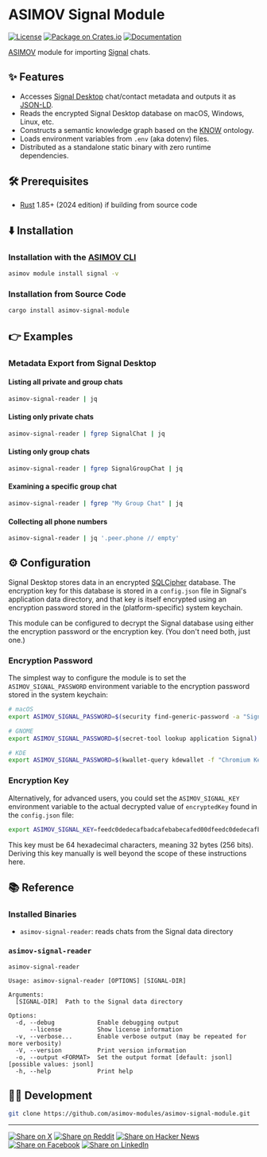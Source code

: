 # ASIMOV Signal Module

[![License](https://img.shields.io/badge/license-Public%20Domain-blue.svg)](https://unlicense.org)
[![Package on Crates.io](https://img.shields.io/crates/v/asimov-signal-module)](https://crates.io/crates/asimov-signal-module)
[![Documentation](https://docs.rs/asimov-signal-module/badge.svg)](https://docs.rs/asimov-signal-module)

[ASIMOV] module for importing [Signal] chats.

## ✨ Features

- Accesses [Signal Desktop] chat/contact metadata and outputs it as [JSON-LD].
- Reads the encrypted Signal Desktop database on macOS, Windows, Linux, etc.
- Constructs a semantic knowledge graph based on the [KNOW] ontology.
- Loads environment variables from `.env` (aka dotenv) files.
- Distributed as a standalone static binary with zero runtime dependencies.

## 🛠️ Prerequisites

- [Rust] 1.85+ (2024 edition) if building from source code

## ⬇️ Installation

### Installation with the [ASIMOV CLI]

```bash
asimov module install signal -v
```

### Installation from Source Code

```bash
cargo install asimov-signal-module
```

## 👉 Examples

### Metadata Export from Signal Desktop

#### Listing all private and group chats

```bash
asimov-signal-reader | jq
```

#### Listing only private chats

```bash
asimov-signal-reader | fgrep SignalChat | jq
```

#### Listing only group chats

```bash
asimov-signal-reader | fgrep SignalGroupChat | jq
```

#### Examining a specific group chat

```bash
asimov-signal-reader | fgrep "My Group Chat" | jq
```

#### Collecting all phone numbers

```bash
asimov-signal-reader | jq '.peer.phone // empty'
```

## ⚙ Configuration

Signal Desktop stores data in an encrypted [SQLCipher] database. The encryption
key for this database is stored in a `config.json` file in Signal's application
data directory, and that key is itself encrypted using an encryption password
stored in the (platform-specific) system keychain.

This module can be configured to decrypt the Signal database using either the
encryption password or the encryption key. (You don't need both, just one.)

### Encryption Password

The simplest way to configure the module is to set the `ASIMOV_SIGNAL_PASSWORD`
environment variable to the encryption password stored in the system keychain:

```bash
# macOS
export ASIMOV_SIGNAL_PASSWORD=$(security find-generic-password -a "Signal Key" -s "Signal Safe Storage" -w)
```

```bash
# GNOME
export ASIMOV_SIGNAL_PASSWORD=$(secret-tool lookup application Signal)
```

```bash
# KDE
export ASIMOV_SIGNAL_PASSWORD=$(kwallet-query kdewallet -f "Chromium Keys" -r "Chromium Safe Storage")
```

### Encryption Key

Alternatively, for advanced users, you could set the `ASIMOV_SIGNAL_KEY`
environment variable to the actual decrypted value of `encryptedKey` found in
the `config.json` file:

```bash
export ASIMOV_SIGNAL_KEY=feedc0dedecafbadcafebabecafed00dfeedc0dedecafbadcafebabecafed00d
```

This key must be 64 hexadecimal characters, meaning 32 bytes (256 bits).
Deriving this key manually is well beyond the scope of these instructions here.

## 📚 Reference

### Installed Binaries

- `asimov-signal-reader`: reads chats from the Signal data directory

### `asimov-signal-reader`

```
asimov-signal-reader

Usage: asimov-signal-reader [OPTIONS] [SIGNAL-DIR]

Arguments:
  [SIGNAL-DIR]  Path to the Signal data directory

Options:
  -d, --debug            Enable debugging output
      --license          Show license information
  -v, --verbose...       Enable verbose output (may be repeated for more verbosity)
  -V, --version          Print version information
  -o, --output <FORMAT>  Set the output format [default: jsonl] [possible values: jsonl]
  -h, --help             Print help
```

## 👨‍💻 Development

```bash
git clone https://github.com/asimov-modules/asimov-signal-module.git
```

---

[![Share on X](https://img.shields.io/badge/share%20on-x-03A9F4?logo=x)](https://x.com/intent/post?url=https://github.com/asimov-modules/asimov-signal-module&text=asimov-signal-module)
[![Share on Reddit](https://img.shields.io/badge/share%20on-reddit-red?logo=reddit)](https://reddit.com/submit?url=https://github.com/asimov-modules/asimov-signal-module&title=asimov-signal-module)
[![Share on Hacker News](https://img.shields.io/badge/share%20on-hn-orange?logo=ycombinator)](https://news.ycombinator.com/submitlink?u=https://github.com/asimov-modules/asimov-signal-module&t=asimov-signal-module)
[![Share on Facebook](https://img.shields.io/badge/share%20on-fb-1976D2?logo=facebook)](https://www.facebook.com/sharer/sharer.php?u=https://github.com/asimov-modules/asimov-signal-module)
[![Share on LinkedIn](https://img.shields.io/badge/share%20on-linkedin-3949AB?logo=linkedin)](https://www.linkedin.com/sharing/share-offsite/?url=https://github.com/asimov-modules/asimov-signal-module)

[ASIMOV]: https://asimov.sh
[ASIMOV CLI]: https://cli.asimov.sh
[JSON-LD]: https://json-ld.org
[KNOW]: https://know.dev
[RDF]: https://www.w3.org/TR/rdf12-primer/
[Rust]: https://rust-lang.org
[Signal]: https://signal.org
[Signal Desktop]: https://github.com/signalapp/Signal-Desktop
[SQLCipher]: https://www.zetetic.net/sqlcipher/

